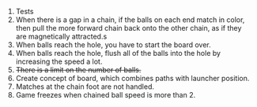 1. Tests
1. When there is a gap in a chain, if
   the balls on each end match in color, then pull the more
   forward chain back onto the other chain, as if they are
   magnetically attracted.s
1. When balls reach the hole, you have to start the board over.
1. When balls reach the hole, flush all of the balls into the
   hole by increasing the speed a lot.
1. ~~There is a limit on the number of balls.~~
1. Create concept of board, which combines paths with launcher
   position.
1. Matches at the chain foot are not handled.
2. Game freezes when chained ball speed is more than 2.
